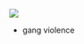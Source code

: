 ![](https://upload.wikimedia.org/wikipedia/commons/f/fe/Haiti_%28orthographic_projection%29.svg)
- gang violence
